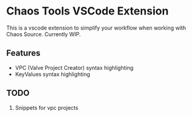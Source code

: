 # Chaos Tools VSCode Extension

This is a vscode extension to simplify your workflow when working with Chaos Source. Currently WIP.

## Features
* VPC (Valve Project Creator) syntax highlighting
* KeyValues syntax highlighting

## TODO
1. Snippets for vpc projects 